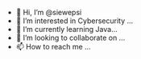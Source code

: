 - 👋 Hi, I’m @siewepsi
- 👀 I’m interested in Cybersecurity ...
- 🌱 I’m currently learning Java...
- 💞️ I’m looking to collaborate on ...
- 📫 How to reach me ...

<!---
siewepsi/siewepsi is a ✨ special ✨ repository because its `README.md` (this file) appears on your GitHub profile.
You can click the Preview link to take a look at your changes.
--->
